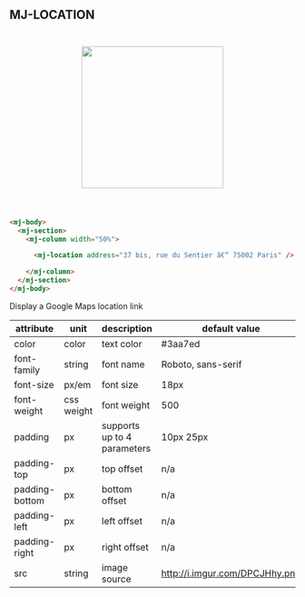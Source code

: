 ## MJ-LOCATION

<p align="center">
<img src="https://cloud.githubusercontent.com/assets/2217014/13528219/d574b84c-e214-11e5-8504-f9cd250b65fa.png" style="width: 250px; padding: 25px;" />
</p>

``` html

<mj-body>
  <mj-section>
    <mj-column width="50%">

      <mj-location address="37 bis, rue du Sentier â€“ 75002 Paris" />

    </mj-column>
  </mj-section>
</mj-body>

```

Display a Google Maps location link

attribute       | unit          | description                   | default value
----------------|---------------|-------------------------------|--------------
color           | color         | text color                    | #3aa7ed
font-family     | string        | font name                     | Roboto, sans-serif
font-size       | px/em         | font size                     | 18px
font-weight     | css weight    | font weight                   | 500
padding         | px            | supports up to 4 parameters   | 10px 25px
padding-top     | px            | top offset                    | n/a
padding-bottom  | px            | bottom offset                 | n/a
padding-left    | px            | left offset                   | n/a
padding-right   | px            | right offset                  | n/a
src             | string        | image source                  | http://i.imgur.com/DPCJHhy.png
